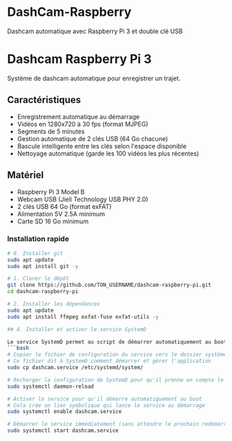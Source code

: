# DashCam-Raspberry
Dashcam automatique avec Raspberry Pi 3 et double clé USB

# Dashcam Raspberry Pi 3

Système de dashcam automatique pour enregistrer un trajet.

## Caractéristiques

- Enregistrement automatique au démarrage
- Vidéos en 1280x720 à 30 fps (format MJPEG)
- Segments de 5 minutes
- Gestion automatique de 2 clés USB (64 Go chacune)
- Bascule intelligente entre les clés selon l'espace disponible
- Nettoyage automatique (garde les 100 vidéos les plus récentes)

## Matériel

- Raspberry Pi 3 Model B
- Webcam USB (Jieli Technology USB PHY 2.0)
- 2 clés USB 64 Go (format exFAT)
- Alimentation 5V 2.5A minimum
- Carte SD 16 Go minimum


### Installation rapide
```bash
# 0. Installer git
sudo apt update
sudo apt install git -y

# 1. Cloner le dépôt
git clone https://github.com/TON_USERNAME/dashcam-raspberry-pi.git
cd dashcam-raspberry-pi

# 2. Installer les dépendances
sudo apt update
sudo apt install ffmpeg exfat-fuse exfat-utils -y

## 4. Installer et activer le service SystemD

Le service SystemD permet au script de démarrer automatiquement au boot du Raspberry Pi.
```bash
# Copier le fichier de configuration du service vers le dossier système
# Ce fichier dit à SystemD comment démarrer et gérer l'application
sudo cp dashcam.service /etc/systemd/system/

# Recharger la configuration de SystemD pour qu'il prenne en compte le nouveau service
sudo systemctl daemon-reload

# Activer le service pour qu'il démarre automatiquement au boot
# Cela crée un lien symbolique qui lance le service au démarrage
sudo systemctl enable dashcam.service

# Démarrer le service immédiatement (sans attendre le prochain redémarrage)
sudo systemctl start dashcam.service
